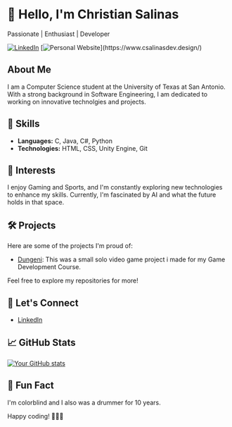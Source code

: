 # 👋 Hello, I'm Christian Salinas

Passionate | Enthusiast | Developer

[![LinkedIn](https://img.shields.io/badge/LinkedIn-Connect-blue)](https://www.linkedin.com/in/christian--salinas/)
[![Personal Website]([https://img.shields.io/badge/Personal%20%Website-1C2541](https://img.shields.io/badge/Personal-Website-purple))](https://www.csalinasdev.design/)

## About Me

I am a Computer Science student at the University of Texas at San Antonio. With a strong background in Software Engineering, I am dedicated to working on innovative technolgies and projects.

## 🚀 Skills

- **Languages:** C, Java, C#, Python
- **Technologies:** HTML, CSS, Unity Engine, Git

## 🌱 Interests

I enjoy Gaming and Sports, and I'm constantly exploring new technologies to enhance my skills. Currently, I'm fascinated by AI and what the future holds in that space.

## 🛠️ Projects

Here are some of the projects I'm proud of:

- [Dungeni](https://github.com/ChristianSalinas722/Dungeni): This was a small solo video game project i made for my Game Development Course.

Feel free to explore my repositories for more!

## 🤝 Let's Connect

- [LinkedIn](https://www.linkedin.com/in/christian--salinas/)


## 📈 GitHub Stats

[![Your GitHub stats](https://github-readme-stats.vercel.app/api?username=ChristianSalinas722&show_icons=true&hide=contribs,prs)](https://github.com/ChristianSalinas722)

## 🎉 Fun Fact

I'm colorblind and I also was a drummer for 10 years.

Happy coding! 👨‍💻✨
